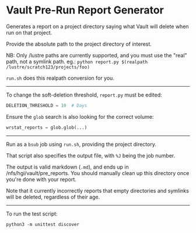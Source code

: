 # Vault Pre-Run Report Generator

Generates a report on a project directory saying what Vault will delete when run on that project.

Provide the absolute path to the project directory of interest.

NB: Only /lustre paths are currently supported, and you must use the "real"
path, not a symlink path. eg.:
`python report.py $(realpath /lustre/scratch123/projects/foo)`

`run.sh` does this realpath conversion for you.

---

To change the soft-deletion threshold, `report.py` must be edited:

```python
DELETION_THRESHOLD = 10  # Days
```

Ensure the `glob` search is also looking for the correct volume:

```python
wrstat_reports = glob.glob(...)
```

---

Run as a `bsub` job using `run.sh`, providing the project directory.

That script also specifies the output file, with `%J` being the job number.

The output is valid markdown (`.md`), and ends up in /nfs/hgi/vault/pre_reports.
You should manually clean up this directory once you're done with your report.

Note that it currently incorrectly reports that empty directories and symlinks
will be deleted, regardless of their age.

---

To run the test script:

```
python3 -m unittest discover
```
